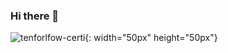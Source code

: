 ### Hi there 👋
![tenforlfow-certi](https://api.accredible.com/v1/frontend/credential_website_embed_image/badge/32041864){: width="50px" height="50px"}

<!--
**leth2/leth2** is a ✨ _special_ ✨ repository because its `README.md` (this file) appears on your GitHub profile.

Here are some ideas to get you started:

- 🔭 I’m currently working on ...
- 🌱 I’m currently learning ...
- 👯 I’m looking to collaborate on ...
- 🤔 I’m looking for help with ...
- 💬 Ask me about ...
- 📫 How to reach me: ...
- 😄 Pronouns: ...
- ⚡ Fun fact: ...
-->
